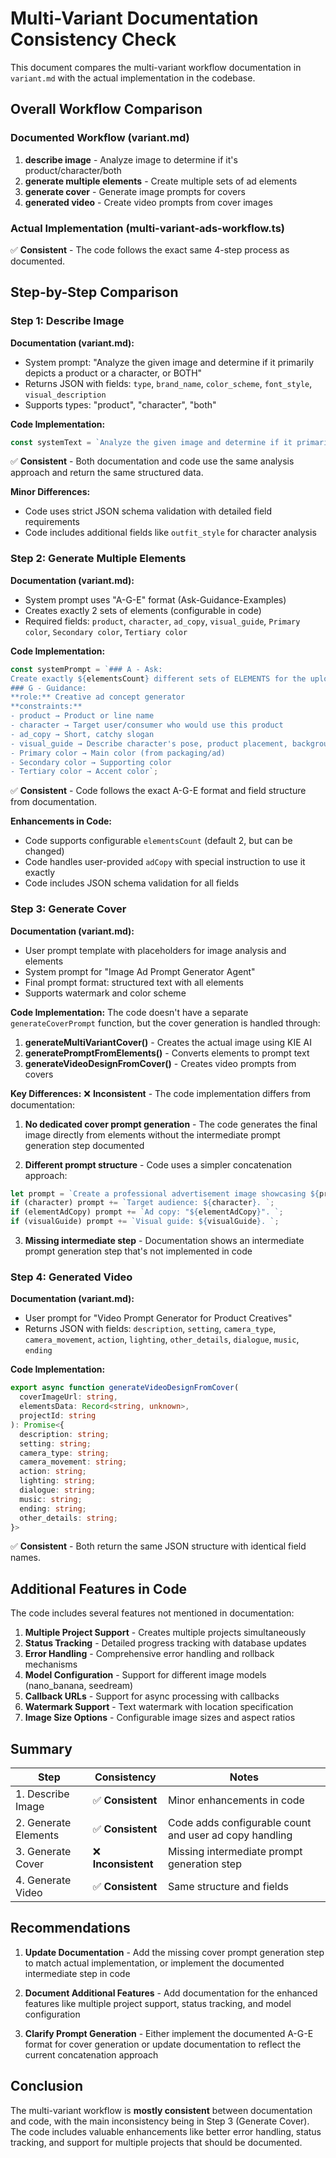 # Multi-Variant Documentation Consistency Check

This document compares the multi-variant workflow documentation in `variant.md` with the actual implementation in the codebase.

## Overall Workflow Comparison

### Documented Workflow (variant.md)
1. **describe image** - Analyze image to determine if it's product/character/both
2. **generate multiple elements** - Create multiple sets of ad elements
3. **generate cover** - Generate image prompts for covers
4. **generated video** - Create video prompts from cover images

### Actual Implementation (multi-variant-ads-workflow.ts)
✅ **Consistent** - The code follows the exact same 4-step process as documented.

## Step-by-Step Comparison

### Step 1: Describe Image

**Documentation (variant.md):**
- System prompt: "Analyze the given image and determine if it primarily depicts a product or a character, or BOTH"
- Returns JSON with fields: `type`, `brand_name`, `color_scheme`, `font_style`, `visual_description`
- Supports types: "product", "character", "both"

**Code Implementation:**
```typescript
const systemText = `Analyze the given image and determine if it primarily depicts a product or a character, or BOTH.`;
```

✅ **Consistent** - Both documentation and code use the same analysis approach and return the same structured data.

**Minor Differences:**
- Code uses strict JSON schema validation with detailed field requirements
- Code includes additional fields like `outfit_style` for character analysis

### Step 2: Generate Multiple Elements

**Documentation (variant.md):**
- System prompt uses "A-G-E" format (Ask-Guidance-Examples)
- Creates exactly 2 sets of elements (configurable in code)
- Required fields: `product`, `character`, `ad_copy`, `visual_guide`, `Primary color`, `Secondary color`, `Tertiary color`

**Code Implementation:**
```typescript
const systemPrompt = `### A - Ask:
Create exactly ${elementsCount} different sets of ELEMENTS for the uploaded ad image.
### G - Guidance:
**role:** Creative ad concept generator
**constraints:**
- product → Product or line name
- character → Target user/consumer who would use this product
- ad_copy → Short, catchy slogan
- visual_guide → Describe character's pose, product placement, background mood
- Primary color → Main color (from packaging/ad)
- Secondary color → Supporting color
- Tertiary color → Accent color`;
```

✅ **Consistent** - Code follows the exact A-G-E format and field structure from documentation.

**Enhancements in Code:**
- Code supports configurable `elementsCount` (default 2, but can be changed)
- Code handles user-provided `adCopy` with special instruction to use it exactly
- Code includes JSON schema validation for all fields

### Step 3: Generate Cover

**Documentation (variant.md):**
- User prompt template with placeholders for image analysis and elements
- System prompt for "Image Ad Prompt Generator Agent"
- Final prompt format: structured text with all elements
- Supports watermark and color scheme

**Code Implementation:**
The code doesn't have a separate `generateCoverPrompt` function, but the cover generation is handled through:

1. **generateMultiVariantCover()** - Creates the actual image using KIE AI
2. **generatePromptFromElements()** - Converts elements to prompt text
3. **generateVideoDesignFromCover()** - Creates video prompts from covers

**Key Differences:**
❌ **Inconsistent** - The code implementation differs from documentation:

1. **No dedicated cover prompt generation** - The code generates the final image directly from elements without the intermediate prompt generation step documented

2. **Different prompt structure** - Code uses a simpler concatenation approach:
```typescript
let prompt = `Create a professional advertisement image showcasing ${product}. `;
if (character) prompt += `Target audience: ${character}. `;
if (elementAdCopy) prompt += `Ad copy: "${elementAdCopy}". `;
if (visualGuide) prompt += `Visual guide: ${visualGuide}. `;
```

3. **Missing intermediate step** - Documentation shows an intermediate prompt generation step that's not implemented in code

### Step 4: Generated Video

**Documentation (variant.md):**
- User prompt for "Video Prompt Generator for Product Creatives"
- Returns JSON with fields: `description`, `setting`, `camera_type`, `camera_movement`, `action`, `lighting`, `other_details`, `dialogue`, `music`, `ending`

**Code Implementation:**
```typescript
export async function generateVideoDesignFromCover(
  coverImageUrl: string, 
  elementsData: Record<string, unknown>, 
  projectId: string
): Promise<{
  description: string;
  setting: string;
  camera_type: string;
  camera_movement: string;
  action: string;
  lighting: string;
  dialogue: string;
  music: string;
  ending: string;
  other_details: string;
}>
```

✅ **Consistent** - Both return the same JSON structure with identical field names.

## Additional Features in Code

The code includes several features not mentioned in documentation:

1. **Multiple Project Support** - Creates multiple projects simultaneously
2. **Status Tracking** - Detailed progress tracking with database updates
3. **Error Handling** - Comprehensive error handling and rollback mechanisms
4. **Model Configuration** - Support for different image models (nano_banana, seedream)
5. **Callback URLs** - Support for async processing with callbacks
6. **Watermark Support** - Text watermark with location specification
7. **Image Size Options** - Configurable image sizes and aspect ratios

## Summary

| Step | Consistency | Notes |
|------|-------------|--------|
| 1. Describe Image | ✅ **Consistent** | Minor enhancements in code |
| 2. Generate Elements | ✅ **Consistent** | Code adds configurable count and user ad copy handling |
| 3. Generate Cover | ❌ **Inconsistent** | Missing intermediate prompt generation step |
| 4. Generate Video | ✅ **Consistent** | Same structure and fields |

## Recommendations

1. **Update Documentation** - Add the missing cover prompt generation step to match actual implementation, or implement the documented intermediate step in code

2. **Document Additional Features** - Add documentation for the enhanced features like multiple project support, status tracking, and model configuration

3. **Clarify Prompt Generation** - Either implement the documented A-G-E format for cover generation or update documentation to reflect the current concatenation approach

## Conclusion

The multi-variant workflow is **mostly consistent** between documentation and code, with the main inconsistency being in Step 3 (Generate Cover). The code includes valuable enhancements like better error handling, status tracking, and support for multiple projects that should be documented.